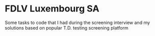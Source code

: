# FDLV Luxembourg SA
Some tasks to code that I had during the screening interview and my solutions based on popular T.D. testing screening platform